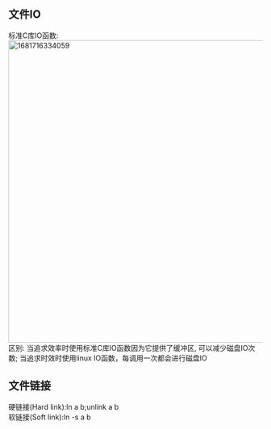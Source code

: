 ## 文件IO
   标准C库IO函数: <br/>
   <img width="600" alt="1681716334059" src="https://user-images.githubusercontent.com/86211987/232414336-29666282-f9c3-49ff-af13-335d3b92d3dd.png"><br/>
   区别: 当追求效率时使用标准C库IO函数因为它提供了缓冲区, 可以减少磁盘IO次数; 当追求时效时使用linux IO函数，每调用一次都会进行磁盘IO<br/>
   

## 文件链接
   硬链接(Hard link):ln a b;unlink a b<br/>
   软链接(Soft link):ln -s a b <br/>
